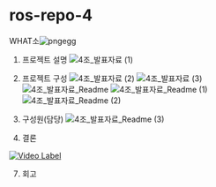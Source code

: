 # ros-repo-4
WHAT소![pngegg](https://github.com/addinedu-ros-4th/ros-repo-4/assets/132053839/5e423a47-2743-4505-b3c3-8f7c954b6a3b)


1. 프로젝트 설명
![4조_발표자료 (1)](https://github.com/addinedu-ros-4th/ros-repo-4/assets/132053839/0261e34c-f741-44e6-b5c9-ab74e7f7727a)

2. 프로젝트 구성
![4조_발표자료 (2)](https://github.com/addinedu-ros-4th/ros-repo-4/assets/132053839/2f49fc0a-dbcf-470d-b7be-cd20bcf75965)
![4조_발표자료 (3)](https://github.com/addinedu-ros-4th/ros-repo-4/assets/132053839/60edd255-3ca2-4a45-b5b4-5501dee411b6)
![4조_발표자료_Readme](https://github.com/addinedu-ros-4th/ros-repo-4/assets/132053839/c9625435-0e04-4a6c-b995-71e321ef6c6b)
![4조_발표자료_Readme (1)](https://github.com/addinedu-ros-4th/ros-repo-4/assets/132053839/b629cb29-4c00-4b00-83ce-420d4a09d509)
![4조_발표자료_Readme (2)](https://github.com/addinedu-ros-4th/ros-repo-4/assets/132053839/3b073694-6499-4d95-99ca-cb7a9653db6c)

4. 구성원(담당)
![4조_발표자료_Readme (3)](https://github.com/addinedu-ros-4th/ros-repo-4/assets/132053839/f39ea07f-e414-4ba2-bb44-c8d38ffd60e5)

5. 결론

[![Video Label](http://img.youtube.com/vi/K6B6X7bVMFg/0.jpg)](https://youtu.be/K6B6X7bVMFg)

7. 회고
